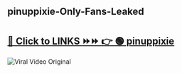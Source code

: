 
 ## pinuppixie-Only-Fans-Leaked

# <h2><a href="https://clipsfans.com/pinuppixie&ref=git">🔗 Click to LINKS ⏩⏩ 👉 🟢 pinuppixie </a></h2>

<a href="https://clipsfans.com/pinuppixie&ref=git" rel="nofollow" data-target="animated-image.originalLink"><img src="https://i.ibb.co.com/xMMVF88/686577567.gif" alt="Viral Video Original" style="max-width: 100%; display: inline-block;" data-target="animated-image.originalImage"></a>
